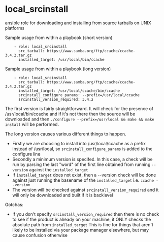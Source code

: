 # local_srcinstall
ansible role for downloading and installing from source tarballs on UNIX platforms

Sample usage from within a playbook (short version)
```
    - role: local_srcinstall
      src_tarball: https://www.samba.org/ftp/ccache/ccache-3.4.2.tar.gz 
      installed_target: /usr/local/bin/ccache
```

Sample usage from within a playbook (long version)
```
    - role: local_srcinstall
      src_tarball: https://www.samba.org/ftp/ccache/ccache-3.4.2.tar.gz 
      installed_target: /usr/local/ccache/bin/ccache
      srcinstall_configure_params: --prefix=/usr/local/ccache
      srcinstall_version_required: 3.4.2
```
The first version is fairly straightforward. It will check for the presence
of /usr/local/bin/ccache and if it's not there then the source will be
downloaded and then `./configure --prefix=/usr/local && make && make install`
will be performed.

The long version causes various different things to happen.
- Firstly we are choosing to install into /usr/local/ccache as a prefix instead of /usr/local, so `srcinstall_configure_params` is added to the configure line
- Secondly a minimum version is specifed. In this case, a check will be run by parsing the last "word" of the first line obtained from running `--version` against the `installed_target`
- If `installed_target` does not exist, then a --version check will be done against just running the basename of the `installed_target` i.e. `ccache --version`
- The version will be checked against `srcinstall_version_required` and it will only be downloaded and built if it is backlevel

Gotchas:

- If you don't specify `srcinstall_version_required` then there is no check to see if the product is already on your machine, it ONLY checks the absolute path from `installed_target`
  This is fine for things that aren't likely to be installed via your package manager elsewhere, but may cause confusion otherwise
